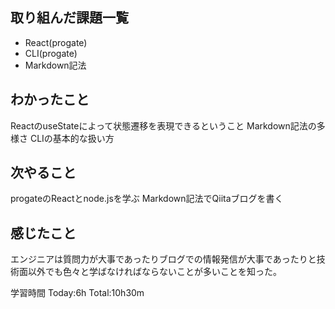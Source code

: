 ## 取り組んだ課題一覧
- React(progate)
- CLI(progate)
- Markdown記法

## わかったこと
ReactのuseStateによって状態遷移を表現できるということ
Markdown記法の多様さ
CLIの基本的な扱い方

## 次やること
progateのReactとnode.jsを学ぶ
Markdown記法でQiitaブログを書く

## 感じたこと
エンジニアは質問力が大事であったりブログでの情報発信が大事であったりと技術面以外でも色々と学ばなければならないことが多いことを知った。

学習時間
Today:6h  Total:10h30m
